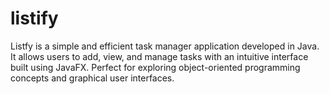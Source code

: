 # listify
Listfy is a simple and efficient task manager application developed in Java. It allows users to add, view, and manage tasks with an intuitive interface built using JavaFX. Perfect for exploring object-oriented programming concepts and graphical user interfaces.
